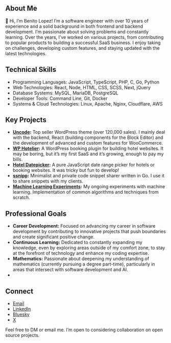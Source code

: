 ## About Me
👋 Hi, I’m Benito Lopez! I’m a software engineer with over 10 years of experience and a solid background in both frontend and backend development. I’m passionate about solving problems and constantly learning. Over the years, I’ve worked on various projects, from contributing to popular products to building a successful SaaS business. I enjoy taking on challenges, developing custom features, and staying updated with the latest technologies.

## Technical Skills
- Programming Languages: JavaScript, TypeScript, PHP, C, Go, Python
- Web Technologies: React, Node, HTML, CSS, SCSS, Next, jQuery
- Database Systems: MySQL, MariaDB, PostgreSQL
- Developer Tools: Command Line, Git, Docker
- Systems & Cloud Technologies: Linux, Apache, Nginx, Cloudflare, AWS

## Key Projects
- **[Uncode](https://undsgn.com/uncode):** Top seller WordPress theme (over 120,000 sales). I mainly deal with the backend, React (building components for the Block Editor) and the development of advanced and custom features for WooCommerce.
- **[WP Hotelier](https://wphotelier.com/):** A WordPress booking plugin for building hotel websites. It may be boring, but it’s my first SaaS and it’s growing, enough to pay my bills.
- **[Hotel Datepicker](https://github.com/benitolopez/hotel-datepicker):** A pure JavaScript date range picker for hotels or booking websites. It was tricky but fun to develop!
- **[ssnipp](https://github.com/benitolopez/ssnipp):** Minimalist and private code snippet sharer written in Go. I use it to share snippets with my clients.
- **[Machine Learning Experiments](https://github.com/benitolopez/ml-experiments):** My ongoing experiments with machine learning. Implementation of common algorithms and techniques from scratch.

## Professional Goals
- **Career Development:** Focused on advancing my career in software development by contributing to innovative projects that push boundaries and create significant positive change.
- **Continuous Learning:** Dedicated to constantly expanding my knowledge, even by exploring areas outside of my comfort zone, to stay at the forefront of technology and enhance my coding expertise.
- **Mathematics:** Passionate about deepening my understanding of mathematics (currently pursuing a degree part-time), particularly in areas that intersect with software development and AI.
- 
## Connect
- [Email](mailto:contact.benitolopez@gmail.com)
- [LinkedIn](https://www.linkedin.com/in/lopezbenito/)
- [Bluesky](https://bsky.app/profile/lopezbenito.bsky.social)
- [X](https://x.com/LopezBenito)

Feel free to DM or email me. I’m open to considering collaboration on open source projects.
